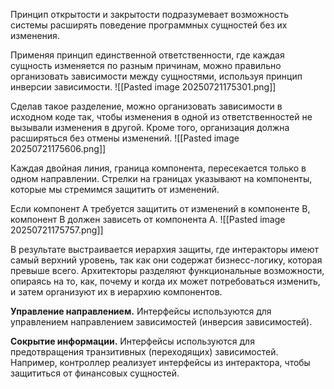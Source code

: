 Принцип открытости и закрытости подразумевает возможность системы расширять поведение программных сущностей без их изменения.

Применяя принцип единственной ответственности, где каждая сущность изменяется по разным причинам, можно правильно организовать зависимости между сущностями, используя принцип инверсии зависимости.
![[Pasted image 20250721175301.png]]

Сделав такое разделение, можно организовать зависимости в исходном коде так, чтобы изменения в одной из ответственностей не вызывали изменения в другой. Кроме того, организация должна расширяться без отмены изменений.
![[Pasted image 20250721175606.png]]

Каждая двойная линия, граница компонента, пересекается только в одном направлении. Стрелки на границах указывают на компоненты, которые мы стремимся защитить от изменений.

Если компонент А требуется защитить от изменений в компоненте В, компонент В должен зависеть от компонента А.
![[Pasted image 20250721175757.png]]

В результате выстраивается иерархия защиты, где интеракторы имеют самый верхний уровень, так как они содержат бизнесс-логику, которая превыше всего. Архитекторы разделяют функциональные возможности, опираясь на то, как, почему и коrда их может потребоваться изменить, и затем opraнизуют их в иерархию компонентов.

**Управление направлением.** Интерфейсы используются для управлением направлением зависимостей (инверсия зависимостей).

**Сокрытие информации.** Интерфейсы используются для предотвращения транзитивных (переходящих) зависимостей. Например, контроллер реализует интерфейсы из интерактора, чтобы защититься от финансовых сущностей.


